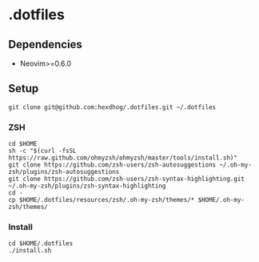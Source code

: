 # .dotfiles

## Dependencies
- Neovim>=0.6.0

## Setup
```shell
git clone git@github.com:hexdhog/.dotfiles.git ~/.dotfiles
```

### ZSH
```shell
cd $HOME
sh -c "$(curl -fsSL https://raw.github.com/ohmyzsh/ohmyzsh/master/tools/install.sh)"
git clone https://github.com/zsh-users/zsh-autosuggestions ~/.oh-my-zsh/plugins/zsh-autosuggestions
git clone https://github.com/zsh-users/zsh-syntax-highlighting.git ~/.oh-my-zsh/plugins/zsh-syntax-highlighting
cd -
cp $HOME/.dotfiles/resources/zsh/.oh-my-zsh/themes/* $HOME/.oh-my-zsh/themes/
```

### Install
```shell
cd $HOME/.dotfiles
./install.sh
```
